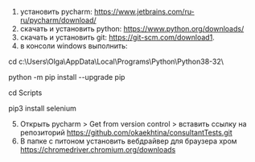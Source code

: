 1. установить pycharm: https://www.jetbrains.com/ru-ru/pycharm/download/
1. скачать и установить python: https://www.python.org/downloads/
1. скачать и установить git: https://git-scm.com/download1. 
1. в консоли windows выполнить: 

cd c:\Users\Olga\AppData\Local\Programs\Python\Python38-32\

python -m pip install --upgrade pip

cd Scripts

pip3 install selenium

5. Открыть pycharm > Get from version control > вставить ссылку на репозиторий https://github.com/okaekhtina/consultantTests.git
6. В папке с питоном установить вебдрайвер для браузера хром https://chromedriver.chromium.org/downloads
